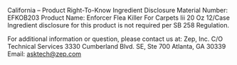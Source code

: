  
 
 
California – Product Right-To-Know Ingredient Disclosure 
Material Number: EFKOB203 
Product Name: Enforcer Flea Killer For Carpets Iii 20 Oz 12/Case 
Ingredient disclosure for this product is not required per SB 258 Regulation. 
 
For additional information or question, please contact us at: 
Zep, Inc. 
C/O Technical Services 
3330 Cumberland Blvd. SE, Ste 700 
Atlanta, GA 30339 
Email: asktech@zep.com 
 
 
 
 
